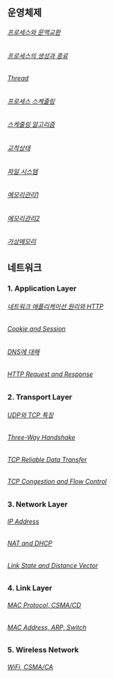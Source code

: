 ## 운영체제

###### [프로세스와 문맥교환](https://github.com/tiktakz/Computer_Science/blob/main/Operating%20System/%ED%94%84%EB%A1%9C%EC%84%B8%EC%8A%A4%EC%99%80%20%EB%AC%B8%EB%A7%A5%EA%B5%90%ED%99%98.md)
###### [프로세스의 생성과 종료](https://github.com/tiktakz/TIL/blob/main/Operating%20System/%ED%94%84%EB%A1%9C%EC%84%B8%EC%8A%A4%EC%9D%98%20%EC%83%9D%EC%84%B1%EA%B3%BC%20%EC%A2%85%EB%A3%8C.md)
###### [Thread](https://github.com/tiktakz/TIL/blob/main/Operating%20System/%EC%8A%A4%EB%A0%88%EB%93%9C.md)
###### [프로세스 스케줄링](https://github.com/tiktakz/TIL/blob/main/Operating%20System/%ED%94%84%EB%A1%9C%EC%84%B8%EC%8A%A4%20%EC%8A%A4%EC%BC%80%EC%A4%84%EB%A7%81.md)
###### [스케줄링 알고리즘](https://github.com/tiktakz/TIL/blob/main/Operating%20System/%ED%94%84%EB%A1%9C%EC%84%B8%EC%8A%A4%20%EC%8A%A4%EC%BC%80%EC%A4%84%EB%A7%81.md)
###### [교착상태](https://github.com/tiktakz/TIL/blob/main/Operating%20System/%EA%B5%90%EC%B0%A9%EC%83%81%ED%83%9C.md)
###### [파일 시스템](https://github.com/tiktakz/TIL/blob/main/Operating%20System/%ED%8C%8C%EC%9D%BC%EC%8B%9C%EC%8A%A4%ED%85%9C.md)
###### [메모리관리1](https://github.com/tiktakz/TIL/blob/main/Operating%20System/%EB%A9%94%EB%AA%A8%EB%A6%AC%EA%B4%80%EB%A6%AC(1).md)
###### [메모리관리2](https://github.com/tiktakz/TIL/blob/main/Operating%20System/%EB%A9%94%EB%AA%A8%EB%A6%AC%EA%B4%80%EB%A6%AC(2).md)
###### [가상메모리](https://github.com/tiktakz/TIL/blob/main/Operating%20System/%EA%B0%80%EC%83%81%EB%A9%94%EB%AA%A8%EB%A6%AC.md)




## 네트워크

### 1. Application Layer
###### [네트워크 애플리케이션 원리와 HTTP](https://github.com/tiktakz/TIL/blob/main/Network/1.Application%20Layer/Network%20Application%20%26%20HTTP.md)
###### [Cookie and Session](https://github.com/tiktakz/TIL/blob/main/Network/1.Application%20Layer/Cookie%20%26%20Session.md)
###### [DNS에 대해](https://github.com/tiktakz/TIL/blob/main/Network/1.Application%20Layer/DNS.md)
###### [HTTP Request and Response](https://github.com/tiktakz/TIL/blob/main/Network/1.Application%20Layer/HTTP%20Request%20%26%20Response.md)

### 2. Transport Layer
###### [UDP와 TCP 특징](https://github.com/tiktakz/TIL/blob/main/Network/2.Transport%20Layer/UDP%20%26%20TCP.md)
###### [Three-Way Handshake](https://github.com/tiktakz/TIL/blob/main/Network/2.Transport%20Layer/3%20Way%20HandShake.md)
###### [TCP Reliable Data Transfer](https://github.com/tiktakz/TIL/blob/main/Network/2.Transport%20Layer/TCP_Reliable%20Data%20Transfer.md)
###### [TCP Congestion and Flow Control](https://github.com/tiktakz/TIL/blob/main/Network/2.Transport%20Layer/TCP_Congestion%20%26%20Flow%20Control.md)

### 3. Network Layer
###### [IP Address](https://github.com/tiktakz/TIL/blob/main/Network/3.Network%20Layer/IP%20Address.md)
###### [NAT and DHCP](https://github.com/tiktakz/TIL/blob/main/Network/3.Network%20Layer/NAT%20%26%20DHCP.md)
###### [Link State and Distance Vector](https://github.com/tiktakz/TIL/blob/main/Network/3.Network%20Layer/Link%20State%20%26%20Distance%20Vector.md)

### 4. Link Layer
###### [MAC Protocol, CSMA/CD](https://github.com/tiktakz/TIL/blob/main/Network/4.Link%20Layer/MAC%20Protocol.md)
###### [MAC Address, ARP, Switch]([https://developerkim.tistory.com/56](https://github.com/tiktakz/TIL/blob/main/Network/4.Link%20Layer/MAC%20Address%2C%20ARP))

### 5. Wireless Network
###### [WiFi, CSMA/CA](https://github.com/tiktakz/TIL/blob/main/Network/WiFi(802.11).md)
